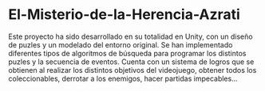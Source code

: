 # El-Misterio-de-la-Herencia-Azrati
Este proyecto ha sido desarrollado en su totalidad en Unity, con un diseño de puzles y un modelado del entorno original.
Se han implementado diferentes tipos de algoritmos de búsqueda para programar los distintos puzles y la secuencia de eventos.
Cuenta con un sistema de logros que se obtienen al realizar los distintos objetivos del videojuego, obtener todos los coleccionables, derrotar a los enemigos, hacer partidas impecables...
